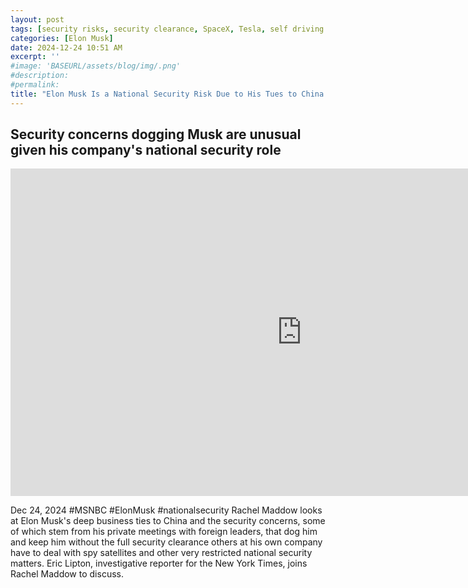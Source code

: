 ```yaml
---
layout: post
tags: [security risks, security clearance, SpaceX, Tesla, self driving mode, accudents, safety regulations, Air Force, illegal drugs, National Highway Traffic Safety Administration (NHTSA), Chinese business ties, MSNBC, politics]
categories: [Elon Musk]
date: 2024-12-24 10:51 AM
excerpt: ''
#image: 'BASEURL/assets/blog/img/.png'
#description:
#permalink:
title: "Elon Musk Is a National Security Risk Due to His Tues to China. Also Wants NHTSA to Ditch Reporting Requirements of Accidents Caused By Tesla Self-Dring Mods"
---
```



## Security concerns dogging Musk are unusual given his company's national security role

<iframe width="932" height="524" src="https://www.youtube.com/embed/lUwYg8_bH4E" title="Security concerns dogging Musk are unusual given his company&#39;s national security role" frameborder="0" allow="accelerometer; autoplay; clipboard-write; encrypted-media; gyroscope; picture-in-picture; web-share" referrerpolicy="strict-origin-when-cross-origin" allowfullscreen></iframe>

Dec 24, 2024  #MSNBC #ElonMusk #nationalsecurity
Rachel Maddow looks at Elon Musk's deep business ties to China and the security concerns, some of which stem from his private meetings with foreign leaders, that dog him and keep him without the full security clearance others at his own company have to deal with spy satellites and other very restricted national security matters. Eric Lipton, investigative reporter for the New York Times, joins Rachel Maddow to discuss.
